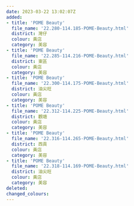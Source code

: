 ```yaml
---
date: 2023-03-22 13:02:07Z
added:
- title: 'POME Beauty'
  file_name: '22.280-114.185-POME-Beauty.html'
  district: 灣仔
  colour: 黃店
  category: 美容
- title: 'POME Beauty'
  file_name: '22.285-114.216-POME-Beauty.html'
  district: 東區
  colour: 黃店
  category: 美容
- title: 'POME Beauty'
  file_name: '22.300-114.175-POME-Beauty.html'
  district: 油尖旺
  colour: 黃店
  category: 美容
- title: 'POME Beauty'
  file_name: '22.312-114.225-POME-Beauty.html'
  district: 觀塘
  colour: 黃店
  category: 美容
- title: 'POME Beauty'
  file_name: '22.316-114.265-POME-Beauty.html'
  district: 西貢
  colour: 黃店
  category: 美容
- title: 'POME Beauty'
  file_name: '22.318-114.169-POME-Beauty.html'
  district: 油尖旺
  colour: 黃店
  category: 美容
deleted:
changed_colours:
---
```

